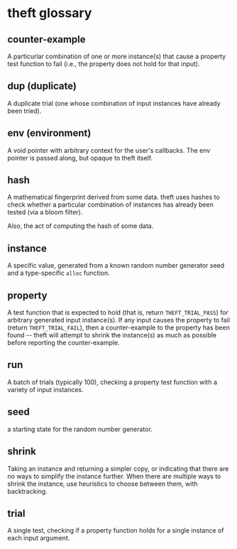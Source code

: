 # theft glossary

## counter-example

A particurlar combination of one or more instance(s) that
cause a property test function to fail (i.e., the property
does not hold for that input).

## dup (duplicate)

A duplicate trial (one whose combination of input instances have
already been tried).

## env (environment)

A void pointer with arbitrary context for the user's callbacks.
The env pointer is passed along, but opaque to theft itself.

## hash

A mathematical fingerprint derived from some data. theft uses
hashes to check whether a particular combination of instances
has already been tested (via a bloom filter).

Also, the act of computing the hash of some data.

## instance

A specific value, generated from a known random number generator
seed and a type-specific `alloc` function.

## property

A test function that is expected to hold (that is, return
`THEFT_TRIAL_PASS`) for arbitrary generated input instance(s). If any
input causes the property to fail (return `THEFT_TRIAL_FAIL`), then a
counter-example to the property has been found -- theft will attempt to
shrink the instance(s) as much as possible before reporting the
counter-example.

## run

A batch of trials (typically 100), checking a property test
function with a variety of input instances.

## seed

a starting state for the random number generator.

## shrink

Taking an instance and returning a simpler copy, or indicating that
there are no ways to simplify the instance further. When there are
multiple ways to shrink the instance, use heuristics to choose between
them, with backtracking.

## trial

A single test, checking if a property function holds for a single
instance of each input argument.
